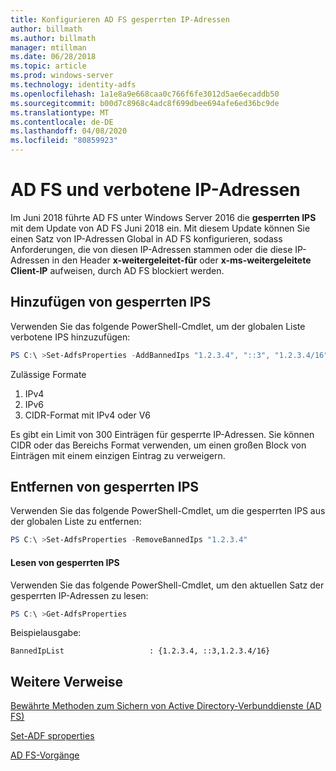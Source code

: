 ```yaml
---
title: Konfigurieren AD FS gesperrten IP-Adressen
author: billmath
ms.author: billmath
manager: mtillman
ms.date: 06/28/2018
ms.topic: article
ms.prod: windows-server
ms.technology: identity-adfs
ms.openlocfilehash: 1a1e8a9e668caa0c766f6fe3012d5ae6ecaddb50
ms.sourcegitcommit: b00d7c8968c4adc8f699dbee694afe6ed36bc9de
ms.translationtype: MT
ms.contentlocale: de-DE
ms.lasthandoff: 04/08/2020
ms.locfileid: "80859923"
---
```

# <a name="ad-fs-and-banned-ip-addresses"></a>AD FS und verbotene IP-Adressen


Im Juni 2018 führte AD FS unter Windows Server 2016 die **gesperrten IPS** mit dem Update von AD FS Juni 2018 ein.  Mit diesem Update können Sie einen Satz von IP-Adressen Global in AD FS konfigurieren, sodass Anforderungen, die von diesen IP-Adressen stammen oder die diese IP-Adressen in den Header **x-weitergeleitet-für** oder **x-ms-weitergeleitete Client-IP** aufweisen, durch AD FS blockiert werden.

## <a name="adding-banned-ips"></a>Hinzufügen von gesperrten IPS
Verwenden Sie das folgende PowerShell-Cmdlet, um der globalen Liste verbotene IPS hinzuzufügen:

``` powershell
PS C:\ >Set-AdfsProperties -AddBannedIps "1.2.3.4", "::3", "1.2.3.4/16"
```

Zulässige Formate

1.  IPv4
2.  IPv6
3.  CIDR-Format mit IPv4 oder V6

Es gibt ein Limit von 300 Einträgen für gesperrte IP-Adressen. Sie können CIDR oder das Bereichs Format verwenden, um einen großen Block von Einträgen mit einem einzigen Eintrag zu verweigern.

## <a name="removing-banned-ips"></a>Entfernen von gesperrten IPS
Verwenden Sie das folgende PowerShell-Cmdlet, um die gesperrten IPS aus der globalen Liste zu entfernen:

``` powershell
PS C:\ >Set-AdfsProperties -RemoveBannedIps "1.2.3.4"
```

#### <a name="read-banned-ips"></a>Lesen von gesperrten IPS
Verwenden Sie das folgende PowerShell-Cmdlet, um den aktuellen Satz der gesperrten IP-Adressen zu lesen:

``` powershell
PS C:\ >Get-AdfsProperties 
```

Beispielausgabe:

```
BannedIpList                   : {1.2.3.4, ::3,1.2.3.4/16}
```



## <a name="additional-references"></a>Weitere Verweise  
[Bewährte Methoden zum Sichern von Active Directory-Verbunddienste (AD FS)](../../ad-fs/deployment/best-practices-securing-ad-fs.md)

[Set-ADF sproperties](https://technet.microsoft.com/itpro/powershell/windows/adfs/set-adfsproperties)

[AD FS-Vorgänge](../../ad-fs/AD-FS-2016-Operations.md)
